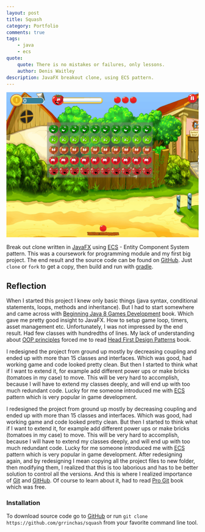 ```yaml
---
layout: post
title: Squash 
category: Portfolio
comments: true
tags:
    - java
    - ecs
quote:
    quote: There is no mistakes or failures, only lessons.
    author: Denis Waitley
description: JavaFX breakout clone, using ECS pattern.
---
```


![javaFx breakout clone](/resources/images/squash.gif)

Break out clone written in [JavaFX](http://docs.oracle.com/javase/8/javase-clienttechnologies.htm) using [ECS](http://www.gamedev.net/page/resources/_/technical/game-programming/understanding-component-entity-systems-r3013) - Entity
Component System pattern. This was a coursework for programming module and my first big project. The end result and
the source code can be found on [GitHub](https://github.com/grrinchas/squash). Just `clone` or `fork` to get a copy, then build and run
with [gradle](http://gradle.org/).

## Reflection

When I started this project I knew only basic things (java syntax, conditional statements, loops, methods and inheritance). But I had to start
somewhere and came across with <a rel="nofollow" href="http://www.amazon.co.uk/gp/product/1484204166/ref=as_li_tl?ie=UTF8&camp=1634&creative=6738&creativeASIN=1484204166&linkCode=as2&tag=dennisgrinch-21">Beginning Java 8 Games Development</a> book. Which gave me pretty good insight to JavaFX. How to setup game loop, timers, asset management etc.
Unfortunately, I was not impressed by the end result. Had few classes with hundredths of lines. My lack of understanding about [OOP principles](https://en.wikipedia.org/wiki/Object-oriented_programming) forced me to read <a rel="nofollow" href="http://www.amazon.co.uk/gp/product/0596007124/ref=as_li_tl?ie=UTF8&camp=1634&creative=6738&creativeASIN=0596007124&linkCode=as2&tag=dennisgrinch-21">Head First Design Patterns</a> book.

I redesigned the project from ground up mostly by decreasing coupling and ended up with more than 15 classes and interfaces. Which was good, had working game and code looked pretty clean. But then I started to think what if I want to extend it, for example add different power ups or make bricks (tomatoes in my case) to move. This will be very hard to accomplish, because I will have to extend my classes deeply, and will end up with too much redundant code. Lucky for me someone introduced me with [ECS](https://en.wikipedia.org/wiki/Entity_component_system) pattern which is very popular in game development.

I redesigned the project from ground up mostly by decreasing coupling and ended up with more than 15 classes and interfaces. Which was good, had working game and code looked pretty clean. But then I started to think what if I want to extend it, for example add different power ups or make bricks (tomatoes in my case) to move. This will be very hard to accomplish, because I will have to extend my classes deeply, and will end up with too much redundant code. Lucky for me someone introduced me with [ECS](https://en.wikipedia.org/wiki/Entity_component_system) pattern which is very popular in game development.
After redesigning again, and by redesigning I mean copying all the project files to new folder, then modifying them, I realized that this is too laborious and
has to be better solution to control all the versions. And this is where I realized importance of [Git](https://en.wikipedia.org/wiki/Entity_component_system) and [GitHub](https://github.com). Of course to learn about it, had to read [Pro Git](https://git-scm.com/book/en/v2) book which was free.

### Installation

To download source code go to [GitHub](https://github.com/grrinchas/squash)
or run `git clone https://github.com/grrinchas/squash` from your favorite command line tool.
